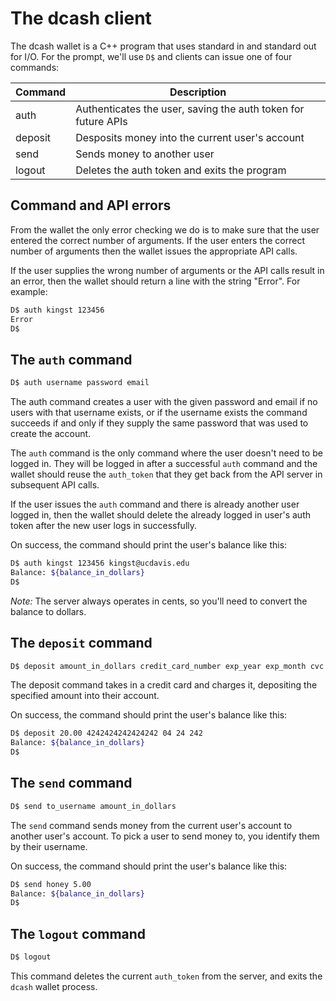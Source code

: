 # The dcash client

The dcash wallet is a C++ program that uses standard in and standard
out for I/O. For the prompt, we'll use `D$` and clients can issue one
of four commands:

| Command | Description                                                   |
|---------|---------------------------------------------------------------|
| auth    | Authenticates the user, saving the auth token for future APIs |
| deposit | Desposits money into the current user's account               |
| send    | Sends money to another user                                   |
| logout  | Deletes the auth token and exits the program                  | 

## Command and API errors

From the wallet the only error checking we do is to make sure that the
user entered the correct number of arguments. If the user enters the
correct number of arguments then the wallet issues the appropriate API
calls.

If the user supplies the wrong number of arguments or the API calls
result in an error, then the wallet should return a line with the
string "Error". For example:

```bash
D$ auth kingst 123456
Error
D$
```

## The `auth` command

```bash
D$ auth username password email
```

The auth command creates a user with the given password and email if
no users with that username exists, or if the username exists the
command succeeds if and only if they supply the same password that was
used to create the account.

The `auth` command is the only command where the user doesn't need to
be logged in. They will be logged in after a successful `auth` command
and the wallet should reuse the `auth_token` that they get back from
the API server in subsequent API calls.

If the user issues the `auth` command and there is already another
user logged in, then the wallet should delete the already logged in
user's auth token after the new user logs in successfully.

On success, the command should print the user's balance like this:

```bash
D$ auth kingst 123456 kingst@ucdavis.edu
Balance: ${balance_in_dollars}
D$
```

_Note:_ The server always operates in cents, so you'll need to convert
the balance to dollars.

## The `deposit` command

```bash
D$ deposit amount_in_dollars credit_card_number exp_year exp_month cvc
```

The deposit command takes in a credit card and charges it, depositing
the specified amount into their account.

On success, the command should print the user's balance like this:

```bash
D$ deposit 20.00 4242424242424242 04 24 242
Balance: ${balance_in_dollars}
D$
```

## The `send` command

```bash
D$ send to_username amount_in_dollars
```

The `send` command sends money from the current user's account to
another user's account. To pick a user to send money to, you identify
them by their username.

On success, the command should print the user's balance like this:

```bash
D$ send honey 5.00
Balance: ${balance_in_dollars}
D$
```

## The `logout` command

```bash
D$ logout
```

This command deletes the current `auth_token` from the server, and
exits the `dcash` wallet process.
